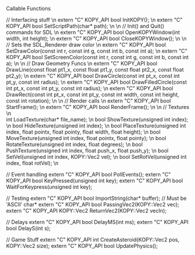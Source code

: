 
Callable Functions 

// Interfacing stuff \n
extern "C" KOPY_API bool InitKOPY(); \n 
extern "C" KOPY_API bool SetScriptPath(char* path); \n
\n
// Init() and Quit() commands for SDL \n
extern "C" KOPY_API bool OpenKOPYWindow(int width, int height); \n
extern "C" KOPY_API bool CloseKOPYWindow(); \n
\n
// Sets the SDL_Renderer draw color \n
extern "C" KOPY_API bool SetDrawColor(const int r, const int g, const int b, const int a); \n
extern "C" KOPY_API bool SetScreenColor(const int r, const int g, const int b, const int a); \n
\n
// Draw Geometry Funcs \n
extern "C" KOPY_API bool DrawLine(const float pt1_x, const float pt1_y, const float pt2_x, const float pt2_y); \n
extern "C" KOPY_API bool DrawCircle(const int pt_x, const int pt_y, const int radius); \n
extern "C" KOPY_API bool DrawFilledCircle(const int pt_x, const int pt_y, const int radius); \n
extern "C" KOPY_API bool DrawRect(const int pt_x, const int pt_y, const int width, const int height, const int rotation); \n
\n
// Render calls \n
extern "C" KOPY_API bool StartFrame(); \n
extern "C" KOPY_API bool RenderFrame(); \n
\n
// Textures \n	
int LoadTexture(char* file_name); \n
bool ShowTexture(unsigned int index); \n
bool HideTexture(unsigned int index); \n
bool PlaceTexture(unsigned int index, float pointx, float pointy, float width, float height); \n
bool MoveTexture(unsigned int index, float pointx, float pointy); \n
bool RotateTexture(unsigned int index, float degrees); \n
bool PushTexture(unsigned int index, float push_x, float push_y); \n
bool SetVel(unsigned int index, KOPY::Vec2 vel); \n
bool SetRotVel(unsigned int index, float rotVel); \n

// Event handling
extern "C" KOPY_API bool PollEvents();
extern "C" KOPY_API bool KeyPressed(unsigned int key);
extern "C" KOPY_API bool WaitForKeypress(unsigned int key);

// Testing
extern "C" KOPY_API bool ImportString(char* buffer); // Must be 'ASCII' char* 
extern "C" KOPY_API bool PassingVec2(KOPY::Vec2 vec);
extern "C" KOPY_API KOPY::Vec2 ReturnVec2(KOPY::Vec2 vecIn);

// Delays
extern "C" KOPY_API bool DelayMS(int ms);
extern "C" KOPY_API bool DelayS(int s);

// Game Stuff
extern "C" KOPY_API int CreateAsteroid(KOPY::Vec2 pos, KOPY::Vec2 size);
extern "C" KOPY_API bool UpdatePhysics();
